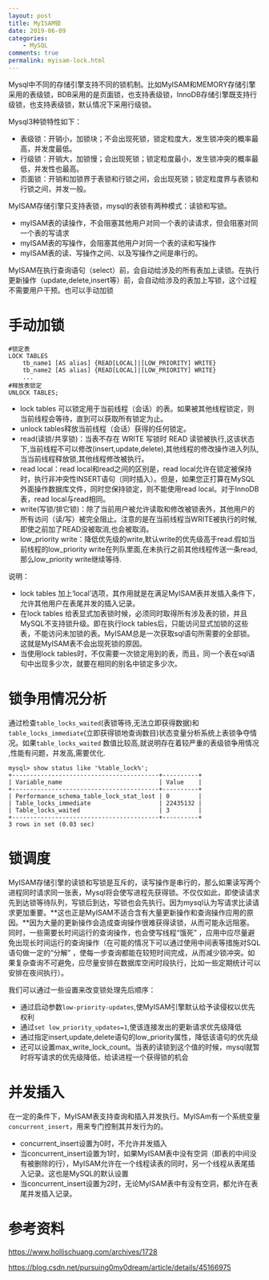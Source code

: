 ```yaml
---
layout: post
title: MyISAM锁
date: 2019-06-09
categories:
    - MySQL
comments: true
permalink: myisam-lock.html
---
```


Mysql中不同的存储引擎支持不同的锁机制。比如MyISAM和MEMORY存储引擎采用的表级锁，BDB采用的是页面锁，也支持表级锁，InnoDB存储引擎既支持行级锁，也支持表级锁，默认情况下采用行级锁。

Mysql3种锁特性如下：

- 表级锁：开销小，加锁块；不会出现死锁，锁定粒度大，发生锁冲突的概率最高，并发度最低。
- 行级锁：开销大，加锁慢；会出现死锁；锁定粒度最小，发生锁冲突的概率最低，并发性也最高。
- 页面锁：开销和加锁界于表锁和行锁之间，会出现死锁；锁定粒度界与表锁和行锁之间，并发一般。

MyISAM存储引擎只支持表锁，mysql的表锁有两种模式：读锁和写锁。

- myISAM表的读操作，不会阻塞其他用户对同一个表的读请求，但会阻塞对同一个表的写请求
- myISAM表的写操作，会阻塞其他用户对同一个表的读和写操作
- myISAM表的读、写操作之间、以及写操作之间是串行的。

MyISAM在执行查询语句（select）前，会自动给涉及的所有表加上读锁。在执行更新操作（update,delete,insert等）前，会自动给涉及的表加上写锁，这个过程不需要用户干预。也可以手动加锁

# 手动加锁

```
#锁定表
LOCK TABLES 
    tb_name1 [AS alias] {READ[LOCAL]|[LOW_PRIORITY] WRITE}
    tb_name2 [AS alias] {READ[LOCAL]|[LOW_PRIORITY] WRITE}
    ...
#释放表锁定
UNLOCK TABLES;
```

- lock tables 可以锁定用于当前线程（会话）的表。如果被其他线程锁定，则当前线程会等待，直到可以获取所有锁定为止。
- unlock tables释放当前线程（会话）获得的任何锁定。
- read(读锁/共享锁)：当表不存在 WRITE 写锁时 READ 读锁被执行,这该状态下,当前线程不可以修改(insert,update,delete),其他线程的修改操作进入列队,当当前线程释放锁,其他线程修改被执行。
- read local：read local和read之间的区别是，read local允许在锁定被保持时，执行非冲突性INSERT语句（同时插入）。但是，如果您正打算在MySQL外面操作数据库文件，同时您保持锁定，则不能使用read local。对于InnoDB表，read local与read相同。
- write(写锁/排它锁)：除了当前用户被允许读取和修改被锁表外，其他用户的所有访问（读/写）被完全阻止。注意的是在当前线程当WRITE被执行的时候,即使之前加了READ没被取消,也会被取消。
- low_priority write：降低优先级的write,默认write的优先级高于read.假如当前线程的low_priority write在列队里面,在未执行之前其他线程传送一条read,那么low_priority write继续等待.

说明：

- lock tables 加上‘local’选项，其作用就是在满足MyISAM表并发插入条件下，允许其他用户在表尾并发的插入记录。
- 在lock tables 给表显式加表锁时候，必须同时取得所有涉及表的锁，并且MySQL不支持锁升级。即在执行lock tables后，只能访问显式加锁的这些表，不能访问未加锁的表。MyISAM总是一次获取sql语句所需要的全部锁。这就是MyISAM表不会出现死锁的原因。
- 当使用lock tables时，不仅需要一次锁定用到的表，而且，同一个表在sql语句中出现多少次，就要在相同的别名中锁定多少次。

# 锁争用情况分析
通过检查`table_locks_waited`(表锁等待,无法立即获得数据)和`table_locks_immediate`(立即获得锁地查询数目)状态变量分析系统上表锁争夺情况。如果`table_locks_waited` 数值比较高,就说明存在着较严重的表级锁争用情况 ,性能有问题，并发高,需要优化.

```
mysql> show status like '%table_lock%';
+-----------------------------------------+----------+
| Variable_name                           | Value    |
+-----------------------------------------+----------+
| Performance_schema_table_lock_stat_lost | 0        |
| Table_locks_immediate                   | 22435132 |
| Table_locks_waited                      | 3        |
+-----------------------------------------+----------+
3 rows in set (0.03 sec)
```
# 锁调度

MyISAM存储引擎的读锁和写锁是互斥的，读写操作是串行的，那么如果读写两个进程同时请求同一张表，Mysql将会使写进程先获得锁。不仅仅如此，即使读请求先到达锁等待队列，写锁后到达，写锁也会先执行。因为mysql认为写请求比读请求更加重要。**这也正是MyISAM不适合含有大量更新操作和查询操作应用的原因。**因为大量的更新操作会造成查询操作很难获得读锁，从而可能永远阻塞。同时，一些需要长时间运行的查询操作，也会使写线程“饿死” ，应用中应尽量避免出现长时间运行的查询操作（在可能的情况下可以通过使用中间表等措施对SQL语句做一定的“分解” ，使每一步查询都能在较短时间完成，从而减少锁冲突。如果复杂查询不可避免，应尽量安排在数据库空闲时段执行，比如一些定期统计可以安排在夜间执行）。

我们可以通过一些设置来改变锁处理先后顺序：

- 通过启动参数`low-priority-updates`,使MyISAM引擎默认给予读侵权以优先权利
- 通过`set low_priority_updates=1`,使该连接发出的更新请求优先级降低
- 通过指定insert,update,delete语句的low_priority属性，降低该语句的优先级
- 还可以设置max_write_lock_count。当表的读锁到这个值的时候，mysql就暂时将写请求的优先级降低，给读进程一个获得锁的机会

# 并发插入
在一定的条件下，MyISAM表支持查询和插入并发执行。MyISAm有一个系统变量`concurrent_insert`，用来专门控制其并发行为的。

- concurrent_insert设置为0时，不允许并发插入
- 当concurrent_insert设置为1时，如果MyISAM表中没有空洞（即表的中间没有被删除的行），MyISAM允许在一个线程读表的同时，另一个线程从表尾插入记录。这也是MySQL的默认设置
- 当concurrent_insert设置为2时，无论MyISAM表中有没有空洞，都允许在表尾并发插入记录。

# 参考资料

https://www.hollischuang.com/archives/1728

https://blog.csdn.net/pursuing0my0dream/article/details/45166975